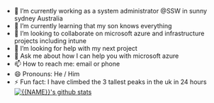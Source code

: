 
- 🔭 I’m currently working as a system administrator @SSW in sunny sydney Australia
- 🌱 I’m currently learning that my son knows everything
- 👯 I’m looking to collaborate on microsoft azure and infrastructure projects including intune
- 🤔 I’m looking for help with my next project
- 💬 Ask me about how I can help you with microsoft azure
- 📫 How to reach me: email or phone
- 😄 Pronouns: He / Him
- ⚡ Fun fact: I have climbed the 3 tallest peaks in the uk in 24 hours
[![{{NAME}}'s github stats](https://github-readme-stats.vercel.app/api?username={{LLOYDCOLLINSSSW}}&theme=dark)](https://github.com/{{LLOYDCOLLINSSSW}}/github-readme-stats)
